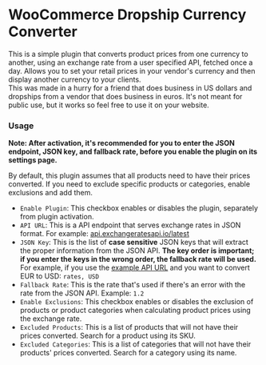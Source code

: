 # WooCommerce Dropship Currency Converter

This is a simple plugin that converts product prices from one currency to another, using an exchange rate from a user specified API, fetched once a day. Allows you to set your retail prices in your vendor's currency and then display another currency to your clients.  
This was made in a hurry for a friend that does business in US dollars and dropships from a vendor that does business in euros. It's not meant for public use, but it works so feel free to use it on your website.

### Usage  

**Note: After activation, it's recommended for you to enter the JSON endpoint, JSON key, and fallback rate, before you enable the plugin on its settings page.**  

By default, this plugin assumes that all products need to have their prices converted. If you need to exclude specific products or categories, enable exclusions and add them.  

- `Enable Plugin`: This checkbox enables or disables the plugin, separately from plugin activation.
- `API URL`: This is a API endpoint that serves exchange rates in JSON format.  For example: [api.exchangeratesapi.io/latest](https://api.exchangeratesapi.io/latest)
- `JSON Key`: This is the list of **case sensitive** JSON keys that will extract the proper information from the JSON API. **The key order is important; if you enter the keys in the wrong order, the fallback rate will be used.** For example, if you use the [example API URL](https://api.exchangeratesapi.io/latest) and you want to convert EUR to USD: `rates, USD`  
- `Fallback Rate`: This is the rate that's used if there's an error with the rate from the JSON API. Example: `1.2`  
- `Enable Exclusions`: This checkbox enables or disables the exclusion of products or product categories when calculating product prices using the exchange rate.  
- `Excluded Products`: This is a list of products that will not have their prices converted. Search for a product using its SKU.  
- `Excluded Categories`: This is a list of categories that will not have their products' prices converted. Search for a category using its name.  

